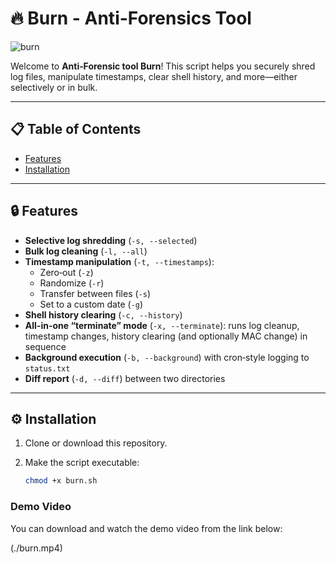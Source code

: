 # 🔥 Burn - Anti-Forensics Tool

![burn](https://socialify.git.ci/omertasci11/burn/image?font=Inter&language=1&name=1&owner=1&pattern=Transparent&theme=Auto)

Welcome to **Anti‑Forensic tool Burn**! This script helps you securely shred log files, manipulate timestamps, clear shell history, and more—either selectively or in bulk.


---

## 📋 Table of Contents

- [Features](#-features)  
- [Installation](#-installation)  

---

## 🔒 Features

- **Selective log shredding** (`-s, --selected`)  
- **Bulk log cleaning** (`-l, --all`)  
- **Timestamp manipulation** (`-t, --timestamps`):  
  - Zero‑out (`-z`)  
  - Randomize (`-r`)  
  - Transfer between files (`-s`)  
  - Set to a custom date (`-g`)  
- **Shell history clearing** (`-c, --history`)  
- **All-in-one “terminate” mode** (`-x, --terminate`): runs log cleanup, timestamp changes, history clearing (and optionally MAC change) in sequence  
- **Background execution** (`-b, --background`) with cron‑style logging to `status.txt`  
- **Diff report** (`-d, --diff`) between two directories  

---

## ⚙️ Installation

1. Clone or download this repository.  
2. Make the script executable:

   ```bash
   chmod +x burn.sh

### Demo Video

You can download and watch the demo video from the link below:

(./burn.mp4)

